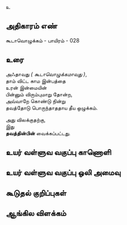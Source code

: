 உ


## அதிகாரம் எண்

கூடாவொழுக்கம் - பாயிரம் - 028

## உரை

அஃதாவது _( கூடாவொழுக்கமாவது )_,  
தாம் விட்ட காம இன்பத்தை  
உரன் இன்மையின்  
பின்னும் விரும்புமாறு தோன்ற,  
அவ்வாறே கொண்டு நின்று  
தவத்தோடு பொருந்தாததாய தீய ஒழுக்கம்.  

அது விலக்குதற்கு,  
இது  
**தவத்தின்பின்** வைக்கப்பட்டது.


## உயர் வள்ளுவ வகுப்பு காணொளி


## உயர் வள்ளுவ வகுப்பு ஒலி அமைவு 


## கூடுதல் குறிப்புகள்


## ஆங்கில விளக்கம்


